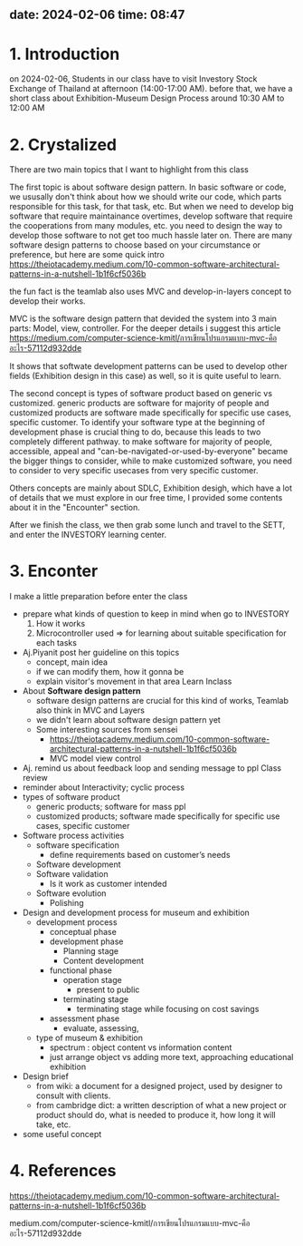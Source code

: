 
date: 2024-02-06
time: 08:47
---
# 1. Introduction
on 2024-02-06, Students in our class have to visit Investory Stock Exchange of Thailand at afternoon (14:00-17:00 AM). before that, we have a short class about Exhibition-Museum Design Process  around 10:30 AM to 12:00 AM

# 2. Crystalized
There are two main topics that I want to highlight from this class

The first topic is about software design pattern. In basic software or code, we ususally don't think about how we should write our code, which parts responsible for this task, for that task, etc. But when we need to develop big software that require maintainance overtimes, develop software that require the cooperations from many modules, etc. you need to design the way to develop those software to not get too much hassle later on. 
There are many software design patterns to choose based on your circumstance or preference, but here are some quick intro 
https://theiotacademy.medium.com/10-common-software-architectural-patterns-in-a-nutshell-1b1f6cf5036b

the fun fact is the teamlab also uses MVC and develop-in-layers concept to develop their works. 

MVC is the software design pattern that devided the system into 3 main parts: Model, view, controller. For the deeper details i suggest this article
https://medium.com/computer-science-kmitl/การเขียนโปรแกรมแบบ-mvc-คืออะไร-57112d932dde

It shows that softwate development patterns can be used to develop other fields (Exhibition design in this case) as well, so it is quite useful to learn. 

The second concept is types of software product based on generic vs customized. generic products are software for majority of people and customized products are software made specifically for specific use cases, specific customer. To identify your software type at the beginning of development phase is crucial thing to do, because this leads to two completely different pathway. to make software for majority of people, accessible, appeal and "can-be-navigated-or-used-by-everyone" became the bigger things to consider, while to make customized software, you need to consider to very specific usecases from very specific customer.

Others concepts are mainly about SDLC, Exhibition desigh, which have a lot of details that we must explore in our free time, I provided some contents about it in the "Encounter" section.

After we finish the class, we then grab some lunch and travel to the SETT, and enter the INVESTORY learning center.
# 3. Enconter
I make a little preparation before enter the class
- prepare what kinds of question to keep in mind when go to INVESTORY
	1. How it works
	2. Microcontroller used => for learning about suitable specification for each tasks
- Aj.Piyanit post her guideline on this topics
	- concept, main idea
	- if we can modify them, how it gonna be
	- explain visitor's movement in that area
Learn Inclass
- About **Software design pattern**
	- software design patterns are crucial for this kind of works, Teamlab also think in MVC and Layers
	- we didn't learn about software design pattern yet
	- Some interesting sources from sensei 
		- https://theiotacademy.medium.com/10-common-software-architectural-patterns-in-a-nutshell-1b1f6cf5036b
		- MVC model view control
- Aj. remind us about feedback loop and sending message to ppl 
Class review
- reminder about Interactivity; cyclic process
- types of software product
	- generic products; software for mass ppl
	- customized products; software made specifically for specific use cases, specific customer 
- Software process activities
	- software specification
		- define requirements based on customer’s needs 
	- Software development
	- Software validation
		- Is it work as customer intended 
	- Software evolution 
		- Polishing 
- Design and development process for museum and exhibition 
	- development process 
		- conceptual phase
		- development phase
			- Planning stage
			- Content development
		- functional phase
			- operation stage
				- present to public
			- terminating stage
				- terminating stage while focusing on cost savings 
		- assessment phase
			- evaluate, assessing, 
	- type of museum & exhibition
		- spectrum : object content vs information content
		- just arrange object vs adding more text, approaching educational exhibition
- Design brief 
	- from wiki: a document for a designed project, used by designer to consult with clients. 
	- from cambridge dict: a written description of what a new project or product should do, what is needed to produce it, how long it will take, etc.
- some useful concept 

# 4. References
https://theiotacademy.medium.com/10-common-software-architectural-patterns-in-a-nutshell-1b1f6cf5036b

medium.com/computer-science-kmitl/การเขียนโปรแกรมแบบ-mvc-คืออะไร-57112d932dde

